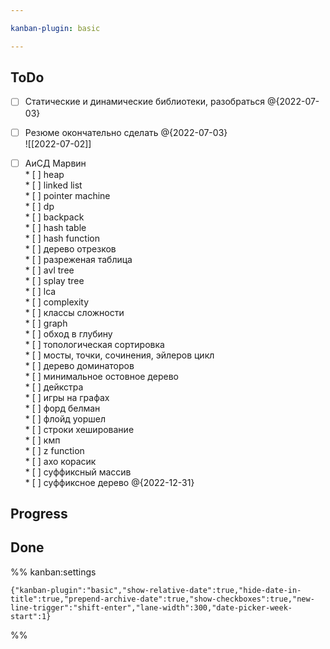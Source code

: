 ```yaml
---

kanban-plugin: basic

---
```


## ToDo

- [ ] Статические и динамические библиотеки, разобраться @{2022-07-03}
- [ ] Резюме окончательно сделать @{2022-07-03}<br>![[2022-07-02]]
- [ ] АиСД Марвин<br>*  [ ] heap<br>*  [ ] linked list<br>*  [ ] pointer machine<br>*  [ ] dp<br>*  [ ] backpack<br>*  [ ] hash table<br>*  [ ] hash function<br>*  [ ] дерево отрезков<br>*  [ ] разреженая таблица<br>*  [ ] avl tree<br>*  [ ] splay tree<br>*  [ ] lca<br>*  [ ] complexity<br>*  [ ] классы сложности<br>*  [ ] graph<br>*  [ ] обход в глубину<br>*  [ ] топологическая сортировка<br>*  [ ] мосты, точки, сочинения, эйлеров цикл<br>*  [ ] дерево доминаторов<br>*  [ ] минимальное остовное дерево<br>*  [ ] дейкстра<br>*  [ ] игры на графах<br>*  [ ] форд белман<br>*  [ ] флойд уоршел<br>*  [ ] строки хеширование<br>*  [ ] кмп<br>*  [ ] z function<br>*  [ ] ахо корасик<br>*  [ ] суффиксный массив<br>*  [ ] суффиксное дерево @{2022-12-31}


## Progress



## Done





%% kanban:settings
```
{"kanban-plugin":"basic","show-relative-date":true,"hide-date-in-title":true,"prepend-archive-date":true,"show-checkboxes":true,"new-line-trigger":"shift-enter","lane-width":300,"date-picker-week-start":1}
```
%%